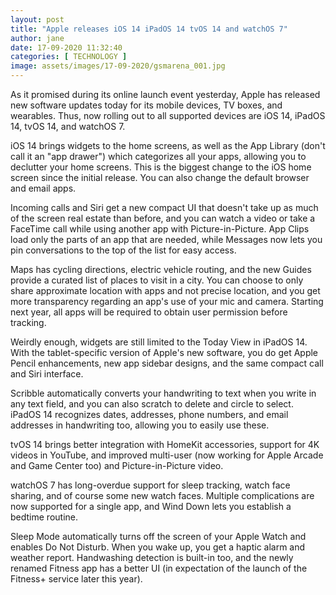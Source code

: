 ```yaml
---
layout: post
title: "Apple releases iOS 14 iPadOS 14 tvOS 14 and watchOS 7"
author: jane 
date: 17-09-2020 11:32:40 
categories: [ TECHNOLOGY ] 
image: assets/images/17-09-2020/gsmarena_001.jpg
---
```

As it promised during its online launch event yesterday, Apple has released new software updates today for its mobile devices, TV boxes, and wearables. Thus, now rolling out to all supported devices are iOS 14, iPadOS 14, tvOS 14, and watchOS 7.

iOS 14 brings widgets to the home screens, as well as the App Library (don't call it an "app drawer") which categorizes all your apps, allowing you to declutter your home screens. This is the biggest change to the iOS home screen since the initial release. You can also change the default browser and email apps.

Incoming calls and Siri get a new compact UI that doesn't take up as much of the screen real estate than before, and you can watch a video or take a FaceTime call while using another app with Picture-in-Picture. App Clips load only the parts of an app that are needed, while Messages now lets you pin conversations to the top of the list for easy access.

Maps has cycling directions, electric vehicle routing, and the new Guides provide a curated list of places to visit in a city. You can choose to only share approximate location with apps and not precise location, and you get more transparency regarding an app's use of your mic and camera. Starting next year, all apps will be required to obtain user permission before tracking.

Weirdly enough, widgets are still limited to the Today View in iPadOS 14. With the tablet-specific version of Apple's new software, you do get Apple Pencil enhancements, new app sidebar designs, and the same compact call and Siri interface.

Scribble automatically converts your handwriting to text when you write in any text field, and you can also scratch to delete and circle to select. iPadOS 14 recognizes dates, addresses, phone numbers, and email addresses in handwriting too, allowing you to easily use these.

tvOS 14 brings better integration with HomeKit accessories, support for 4K videos in YouTube, and improved multi-user (now working for Apple Arcade and Game Center too) and Picture-in-Picture video.

watchOS 7 has long-overdue support for sleep tracking, watch face sharing, and of course some new watch faces. Multiple complications are now supported for a single app, and Wind Down lets you establish a bedtime routine.

Sleep Mode automatically turns off the screen of your Apple Watch and enables Do Not Disturb. When you wake up, you get a haptic alarm and weather report. Handwashing detection is built-in too, and the newly renamed Fitness app has a better UI (in expectation of the launch of the Fitness+ service later this year).